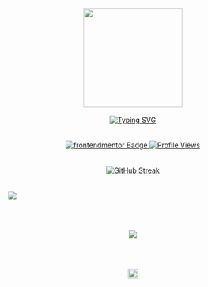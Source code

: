 <div id="header" align="center">
<!--   <img src="https://media.giphy.com/media/v1.Y2lkPTc5MGI3NjExYjdoZGxucHQ5azJpYWtxcmoweTRkenRibWI3NzhtcHRwYnd6ZnQ0aiZlcD12MV9pbnRlcm5hbF9naWZfYnlfaWQmY3Q9Zw/sthmCnCpfr8M8jtTQy/giphy.gif" width="200" /> -->
  <img src="https://user-images.githubusercontent.com/74038190/226127923-0e8b7792-7b3c-462b-951b-63c96ba1a5af.gif" width="200" />
</div>
<br>
<div id="about-me" align="center">
<a href="https://git.io/typing-svg"><img src="https://readme-typing-svg.demolab.com?font=Montserrat&weight=500&size=25&duration=4000&pause=500&center=true&vCenter=true&width=550&lines=Bug Found;Bug Resolved" alt="Typing SVG" /></a>
</div>
<br><br>
<div id="badges" align="center">
  <a href="https://www.frontendmentor.io/profile/Achal-02">
    <img src="https://img.shields.io/badge/FEM-blue?style=for-the-badge&logo=frontendmentor&logoColor=white" alt="frontendmentor Badge">
  </a>
  <a href="#"><img src="https://komarev.com/ghpvc/?username=SuriyaTasmimDisha&style=for-the-badge&color=red" alt="Profile Views"></a>
</div>
<br><br>
<div id="streak-stats" align="center">
  <a href="https://git.io/streak-stats"><img src="https://streak-stats.demolab.com?user=Achal-00&theme=tokyonight&hide_border=true" alt="GitHub Streak" /></a>
<!--      <img src="https://github-readme-stats.vercel.app/api/top-langs/?username=Achal-00&langs_count=8&layout=compact&theme=react&hide_border=true&bg_color=1F222E&title_color=F85D7F&icon_color=F8D866&hide=Jupyter%20Notebook" height="192px"> -->
</div>
<br><br>
<div id="activity-graph">
  <img src="https://github-readme-activity-graph.vercel.app/graph?username=Achal-00&bg_color=transparent&color=8080c0&line=00ffff&point=8080ff&area=true&hide_border=true" />
</div>

<br><br>
<div id="skills" align="center">
  <img src="https://skillicons.dev/icons?i=react,nodejs,express,mongodb,nextjs,vite,tailwind,js,html,css,redux,c,mysql,git,github" />
</div>

<br><br>
<div id="footer" align="center">
  <img src="https://camo.githubusercontent.com/9ed64b042a76b8a97016e877cbaee0d6df224a148034afef658d841cf0cd1791/68747470733a2f2f63756c746f667468657061727479706172726f742e636f6d2f706172726f74732f68642f6c6170746f705f706172726f742e676966" width="20" />
</div>

